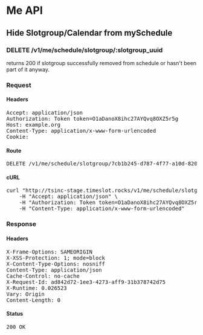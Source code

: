 # Me API

## Hide Slotgroup/Calendar from mySchedule

### DELETE /v1/me/schedule/slotgroup/:slotgroup_uuid

returns 200 if slotgroup successfully removed from schedule or hasn&#39;t been part of it anyway.
### Request

#### Headers

<pre>Accept: application/json
Authorization: Token token=O1aDanoX8ihc27AYQvq8OXZ5r5g
Host: example.org
Content-Type: application/x-www-form-urlencoded
Cookie: </pre>

#### Route

<pre>DELETE /v1/me/schedule/slotgroup/7cb1b245-d787-4f77-a10d-82034fce9f85</pre>

#### cURL

<pre class="request">curl &quot;http://tsinc-stage.timeslot.rocks/v1/me/schedule/slotgroup/7cb1b245-d787-4f77-a10d-82034fce9f85&quot; -d &#39;&#39; -X DELETE \
	-H &quot;Accept: application/json&quot; \
	-H &quot;Authorization: Token token=O1aDanoX8ihc27AYQvq8OXZ5r5g&quot; \
	-H &quot;Content-Type: application/x-www-form-urlencoded&quot;</pre>

### Response

#### Headers

<pre>X-Frame-Options: SAMEORIGIN
X-XSS-Protection: 1; mode=block
X-Content-Type-Options: nosniff
Content-Type: application/json
Cache-Control: no-cache
X-Request-Id: ad842d72-1ee3-4273-aff9-31b378742d75
X-Runtime: 0.026523
Vary: Origin
Content-Length: 0</pre>

#### Status

<pre>200 OK</pre>


